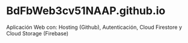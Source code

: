 # BdFbWeb3cv51NAAP.github.io
Aplicación Web con: Hosting (Github), Autenticación, Cloud Firestore y Cloud Storage (Firebase)
